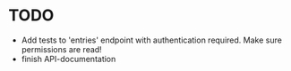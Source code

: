 # TODO

- Add tests to 'entries' endpoint with authentication required. Make sure permissions are read!
- finish API-documentation
